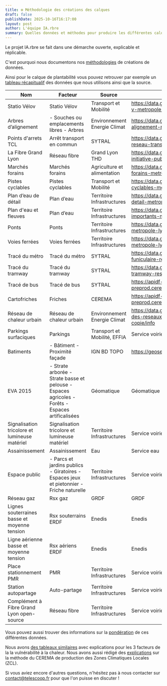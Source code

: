 ```yaml
---
title: ⚙️ Méthodologie des créations des calques
draft: false
publishDate: 2025-10-16T16:17:00
layout: post
author: L'équipe IA.rbre
summary: Quelles données et méthodes pour produire les différentes calques ?
---
```

Le projet IA.rbre se fait dans une démarche ouverte, explicable et réplicable. 

C'est pourquoi nous documentons nos [méthodologies](https://docs.iarbre.fr/methodology/vulnerability/) de créations de données. 

Ainsi pour le calque de plantabilité vous pouvez retrouver par exemple un [tableau récapitualif](https://docs.iarbre.fr/methodology/plantability/#tableau-recapitulatif) des données que nous utilisons ainsi que la source. 

| Nom | Facteur | Source | Lien |
| --- | --- | --- | --- |
| Statio Vélov | Statio Vélov | Transport et Mobilité | https://data.grandlyon.com/portail/fr/jeux-de-donnees/stations-velo-v-metropole-lyon/info |
| Arbres d’alignement | - Souches ou emplacements libres - Arbres | Environnement Energie Climat | https://data.grandlyon.com/portail/fr/jeux-de-donnees/arbres-alignement-metropole-lyon/info |
| Points d'arrets TCL | Arrêt transport en commun | SYTRAL | https://data.grandlyon.com/portail/fr/jeux-de-donnees/points-arret-reseau-transports-commun-lyonnais/info |
| La Fibre Grand Lyon | Réseau fibre | Grand Lyon THD | https://data.grandlyon.com/portail/fr/jeux-de-donnees/reseau-initiative-publique-fibre-grand-lyon/info |
| Marchés forains | Marchés forains | Agriculture et alimentation | https://data.grandlyon.com/portail/fr/jeux-de-donnees/marches-forains-metropole-lyon/info |
| Pistes cyclables | Pistes cyclables | Transport et Mobilité | https://data.grandlyon.com/portail/fr/jeux-de-donnees/amenagements-cyclables-metropole-lyon/info |
| Plan d’eau de détail | Plan d’eau | Territoire Infrastructures | https://data.grandlyon.com/portail/fr/jeux-de-donnees/plans-eau-detail-metropole-lyon/info |
| Plan d'eau et fleuves | Plan d’eau | Territoire Infrastructures | https://data.grandlyon.com/portail/fr/jeux-de-donnees/plans-eau-importants-metropole-lyon/info |
| Ponts | Ponts | Territoire Infrastructures | https://data.grandlyon.com/portail/fr/jeux-de-donnees/ponts-metropole-lyon/info |
| Voies ferrées | Voies ferrées | Territoire Infrastructures | https://data.grandlyon.com/portail/fr/jeux-de-donnees/voies-ferrees-metropole-lyon/info |
| Tracé du métro | Tracé du métro | SYTRAL | https://data.grandlyon.com/portail/fr/jeux-de-donnees/lignes-metro-funiculaire-reseau-transports-commun-lyonnais-v2/info |
| Tracé du tramway | Tracé du tramway | SYTRAL | https://data.grandlyon.com/portail/fr/jeux-de-donnees/lignes-tramway-reseau-transports-commun-lyonnais-v2/info |
| Tracé de bus | Tracé de bus | SYTRAL | https://apidf-preprod.cerema.fr/swagger/#/Cartofriches%20(acc%C3%A8s%20libre) |
| Cartofriches | Friches | CEREMA | https://apidf-preprod.cerema.fr/swagger/#/Cartofriches%20(acc%C3%A8s%20libre) |
| Réseau de chaleur urbain | Réseau de chaleur urbain | Environnement Energie Climat | https://data.grandlyon.com/portail/fr/jeux-de-donnees/canalisations-des-reseaux-de-chaleur-et-de-froid-de-la-metropole-de-lyon--copie/info |
| Parkings surfaciques | Parkings | Transport et Mobilité, EFFIA | Service voirie |
| Batiments | - Bâtiment - Proximité façade | IGN BD TOPO | https://geoservices.ign.fr/bdtopo |
| EVA 2015 | - Strate arborée - Strate basse et pelouse - Espaces agricoles - Forêts - Espaces artificalisées | Géomatique | Géomatique |
| Signalisation tricolore et lumineuse matériel | Signalisation tricolore et lumineuse matériel | Territoire Infrastructures | Service voirie |
| Assainissement | Assainissement | Eau | Service eau |
| Espace public | - Parcs et jardins publics - Giratoires - Espaces jeux et pietonnier - Friche naturelle | Territoire Infrastructures | Service voirie |
| Réseau gaz | Rsx gaz | GRDF | GRDF |
| Lignes souterraines basse et moyenne tension | Rsx souterrains ERDF | Enedis | Enedis |
| Ligne aérienne basse et moyenne tension | Rsx aériens ERDF | Enedis | Enedis |
| Place stationnement PMR | PMR | Territoire Infrastructures | Service voirie |
| Station autopartage | Auto-partage | Territoire Infrastructures | Service voirie |
| Complément à Fibre Grand Lyon open-source | Réseau fibre | Territoire Infrastructures | Service voirie |

Vous pouvez aussi trouver des informations sur la [pondération](https://docs.iarbre.fr/methodology/plantability/#ponderation-des-facteurs) de ces différentes données. 

Nous avons [des tableaux similaires](https://docs.iarbre.fr/methodology/data/#tableau-recapitulatif) avec explications pour les 3 facteurs de la la vulnérabilité à la chaleur. 
Nous avons aussi rédigé des [explications](https://docs.iarbre.fr/methodology/lcz/#arbre-de-decision) sur la méthode du CEREMA de production des Zones Climatiques Locales (ZCL). 

Si vous aviez encore d'autres questions, n'hésitez pas à nous contacter sur contact@telescoop.fr pour que l'on puisse en discuter !
